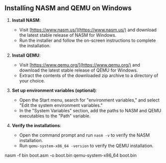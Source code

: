 ## Installing NASM and QEMU on Windows

1. **Install NASM**:
   - Visit [https://www.nasm.us/](https://www.nasm.us/) and download the latest stable release of NASM for Windows.
   - Run the installer and follow the on-screen instructions to complete the installation.

2. **Install QEMU**:
   - Visit [https://www.qemu.org/](https://www.qemu.org/) and download the latest stable release of QEMU for Windows.
   - Extract the contents of the downloaded zip archive to a directory of your choice.

3. **Set up environment variables (optional)**:
   - Open the Start menu, search for "environment variables," and select "Edit the system environment variables."
   - In the "System Variables" section, add the paths to NASM and QEMU executables to the "Path" variable.

4. **Verify the installations**:
   - Open the command prompt and run `nasm -v` to verify the NASM installation.
   - Run `qemu-system-x86_64 -version` to verify the QEMU installation.

nasm -f bin boot.asm -o boot.bin
qemu-system-x86_64 boot.bin